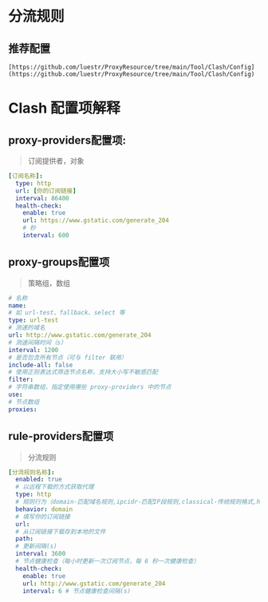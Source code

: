 # 分流规则

## 推荐配置

```
[https://github.com/luestr/ProxyResource/tree/main/Tool/Clash/Config](https://github.com/luestr/ProxyResource/tree/main/Tool/Clash/Config)
```

# Clash 配置项解释

## proxy-providers配置项:

> 订阅提供者，对象

```yaml
[订阅名称]:
  type: http
  url: [你的订阅链接]
  interval: 86400
  health-check:
    enable: true
    url: https://www.gstatic.com/generate_204
    # 秒
    interval: 600
```

## proxy-groups配置项

> 策略组，数组

```yaml
# 名称
name:
# 如 url-test、fallback、select 等
type: url-test
# 测速的域名
url: http://www.gstatic.com/generate_204
# 测速间隔时间（s）
interval: 1200
# 是否包含所有节点（可与 filter 联用）
include-all: false
# 使用正则表达式筛选节点名称，支持大小写不敏感匹配
filter:
# 字符串数组，指定使用哪些 proxy-providers 中的节点
use:
# 节点数组
proxies:
```

## rule-providers配置项

> 分流规则

```yaml
[分流规则名称]:
  enabled: true
  # 以远程下载的方式获取代理
  type: http
  # 规则行为（domain-匹配域名规则,ipcidr-匹配IP段规则,classical-传统规则格式,http-用于HTTP请求规则）
  behavior: domain
  # 填写你的订阅链接
  url:
  # 从订阅链接下载存到本地的文件
  path:
  # 更新间隔(s)
  interval: 3600
  # 节点健康检查（每小时更新一次订阅节点，每 6 秒一次健康检查）
  health-check:
    enable: true
    url: http://www.gstatic.com/generate_204
    interval: 6 # 节点健康检查间隔(s) 
```
